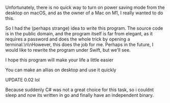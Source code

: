 ﻿Unfortunately, there is no quick way to turn on power saving mode from the desktop on macOS, and as the owner of a Mac on M1, I really wanted to do this.
 
So I had the (perhaps strange) idea to write this program. The source code is in the public domain, and the program itself is far from elegant, as it requires a password and does the whole trick by opening a terminal.\n\nHowever, this does the job for me. Perhaps in the future, I would like to rewrite the program under Swift, but we'll see.

I hope this program will make your life a little easier

You can make an allias on desktop and use it quickly 

UPDATE 0.02 lol

Because suddenly C# was not a great choice for this task, so i couldnt sleep and now its written in go and finally have an independent binary.

